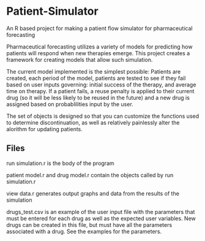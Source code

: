 # Patient-Simulator
An R based project for making a patient flow simulator for pharmaceutical forecasting

Pharmaceutical forecasting utilizes a variety of models for predicting how patients will respond when new therapies emerge. This project creates a framework for creating models that allow such simulation.

The current model implemented is the simplest possible: Patients are created, each period of the model, patients are tested to see if they fail based on user inputs governing: initial success of the therapy, and average time on therapy. If a patient fails, a reuse penalty is applied to their current drug (so it will be less likely to be reused in the future) and a new drug is assigned based on probablilities input by the user.

The set of objects is designed so that you can customize the functions used to determine discontinuation, as well as relatively painlessly alter the alorithm for updating patients.  

## Files

run simulation.r is the body of the program

patient model.r and drug model.r contain the objects called by run simulation.r

view data.r generates output graphs and data from the results of the simulation

drugs_test.csv is an example of the user input file with the parameters that must be entered for each drug as well as the expected user variables. New drugs can be created in this file, but must have all the parameters associated with a drug. See the examples for the parameters.
